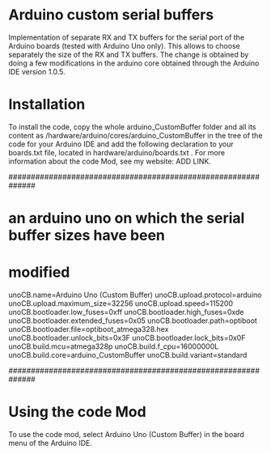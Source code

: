 # Arduino custom serial buffers

Implementation of separate RX and TX buffers for the serial port of the Arduino boards (tested with Arduino Uno only). This allows to choose separately the size of the RX and TX buffers. The change is obtained by doing a few modifications in the arduino core obtained through the Arduino IDE version 1.0.5.

# Installation

To install the code, copy the whole arduino_CustomBuffer folder and all its content as /hardware/arduino/cores/arduino_CustomBuffer in the tree of the code for your Arduino IDE and add the following declaration to your boards.txt file, located in hardware/arduino/boards.txt . For more information about the code Mod, see my website: ADD LINK.

 ##############################################################
 
 # an arduino uno on which the serial buffer sizes have been
 # modified

 unoCB.name=Arduino Uno (Custom Buffer)
 unoCB.upload.protocol=arduino
 unoCB.upload.maximum_size=32256
 unoCB.upload.speed=115200
 unoCB.bootloader.low_fuses=0xff
 unoCB.bootloader.high_fuses=0xde
 unoCB.bootloader.extended_fuses=0x05
 unoCB.bootloader.path=optiboot
 unoCB.bootloader.file=optiboot_atmega328.hex
 unoCB.bootloader.unlock_bits=0x3F
 unoCB.bootloader.lock_bits=0x0F
 unoCB.build.mcu=atmega328p
 unoCB.build.f_cpu=16000000L
 unoCB.build.core=arduino_CustomBuffer
 unoCB.build.variant=standard

 ##############################################################

# Using the code Mod

To use the code mod, select Arduino Uno (Custom Buffer) in the board menu of the Arduino IDE.
